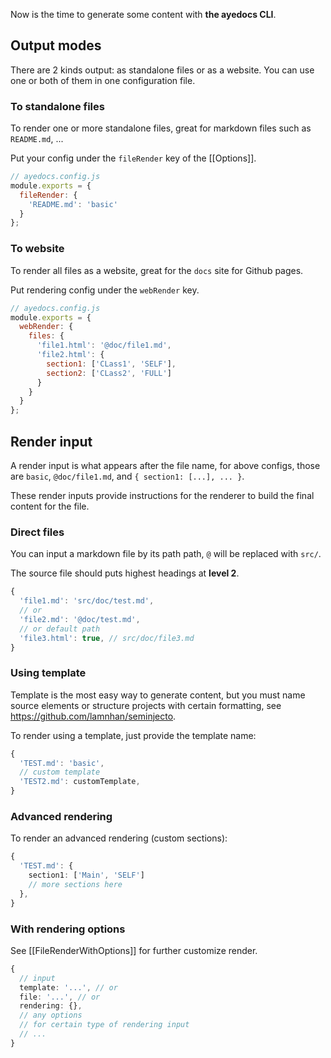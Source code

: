 Now is the time to generate some content with **the ayedocs CLI**.

## Output modes

There are 2 kinds output: as standalone files or as a website. You can use one or both of them in one configuration file.

### To standalone files

To render one or more standalone files, great for markdown files such as `README.md`, ...

Put your config under the `fileRender` key of the [[Options]].

```js
// ayedocs.config.js
module.exports = {
  fileRender: {
    'README.md': 'basic'
  }
};
```

### To website

To render all files as a website, great for the `docs` site for Github pages.

Put rendering config under the `webRender` key.

```js
// ayedocs.config.js
module.exports = {
  webRender: {
    files: {
      'file1.html': '@doc/file1.md',
      'file2.html': {
        section1: ['CLass1', 'SELF'],
        section2: ['CLass2', 'FULL']
      }
    }
  }
};
```

## Render input

A render input is what appears after the file name, for above configs, those are `basic`, `@doc/file1.md`, and `{ section1: [...], ... }`.

These render inputs provide instructions for the renderer to build the final content for the file.

### Direct files

You can input a markdown file by its path path, `@` will be replaced with `src/`.

The source file should puts highest headings at **level 2**.

```ts
{
  'file1.md': 'src/doc/test.md',
  // or
  'file2.md': '@doc/test.md',
  // or default path
  'file3.html': true, // src/doc/file3.md
}
```

### Using template

Template is the most easy way to generate content, but you must name source elements or structure projects with certain formatting, see <https://github.com/lamnhan/seminjecto>.

To render using a template, just provide the template name:

```ts
{
  'TEST.md': 'basic',
  // custom template
  'TEST2.md': customTemplate,
}
```

### Advanced rendering

To render an advanced rendering (custom sections):

```ts
{
  'TEST.md': {
    section1: ['Main', 'SELF']
    // more sections here
  },
}
```

### With rendering options

See [[FileRenderWithOptions]] for further customize render.

```ts
{
  // input
  template: '...', // or
  file: '...', // or
  rendering: {},
  // any options
  // for certain type of rendering input
  // ...
}
```
